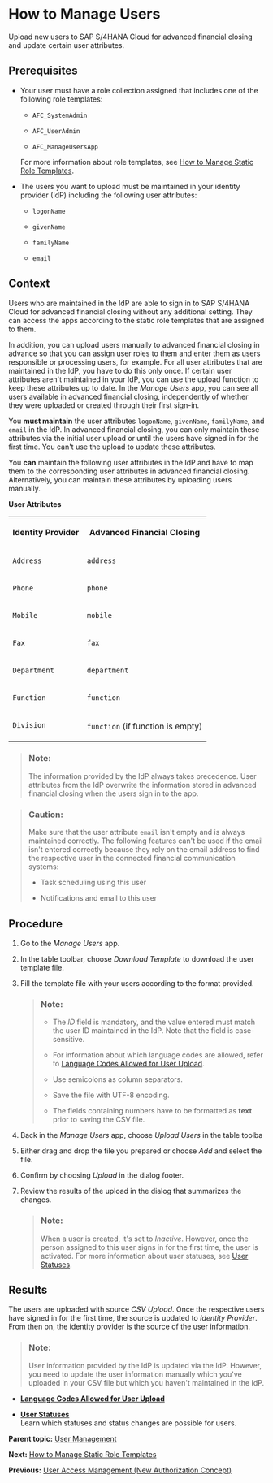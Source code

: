 <!-- loioc338b300dd01425bb74c04f0833f417c -->

# How to Manage Users

Upload new users to SAP S/4HANA Cloud for advanced financial closing and update certain user attributes.



<a name="loioc338b300dd01425bb74c04f0833f417c__prereq_sqn_c1c_ckb"/>

## Prerequisites

-   Your user must have a role collection assigned that includes one of the following role templates:

    -   `AFC_SystemAdmin`

    -   `AFC_UserAdmin`

    -   `AFC_ManageUsersApp`


    For more information about role templates, see [How to Manage Static Role Templates](how-to-manage-static-role-templates-0cca34d.md).

-   The users you want to upload must be maintained in your identity provider \(IdP\) including the following user attributes:

    -   `logonName`

    -   `givenName`

    -   `familyName`

    -   `email`





## Context

Users who are maintained in the IdP are able to sign in to SAP S/4HANA Cloud for advanced financial closing without any additional setting. They can access the apps according to the static role templates that are assigned to them.

In addition, you can upload users manually to advanced financial closing in advance so that you can assign user roles to them and enter them as users responsible or processing users, for example. For all user attributes that are maintained in the IdP, you have to do this only once. If certain user attributes aren't maintained in your IdP, you can use the upload function to keep these attributes up to date. In the *Manage Users* app, you can see all users available in advanced financial closing, independently of whether they were uploaded or created through their first sign-in.

You **must maintain** the user attributes `logonName`, `givenName`, `familyName`, and `email` in the IdP. In advanced financial closing, you can only maintain these attributes via the initial user upload or until the users have signed in for the first time. You can't use the upload to update these attributes.

You **can** maintain the following user attributes in the IdP and have to map them to the corresponding user attributes in advanced financial closing. Alternatively, you can maintain these attributes by uploading users manually.

**User Attributes**


<table>
<tr>
<th valign="top">

Identity Provider



</th>
<th valign="top">

Advanced Financial Closing



</th>
</tr>
<tr>
<td valign="top">

`Address`



</td>
<td valign="top">

`address`



</td>
</tr>
<tr>
<td valign="top">

`Phone`



</td>
<td valign="top">

`phone`



</td>
</tr>
<tr>
<td valign="top">

`Mobile`



</td>
<td valign="top">

`mobile`



</td>
</tr>
<tr>
<td valign="top">

`Fax`



</td>
<td valign="top">

`fax`



</td>
</tr>
<tr>
<td valign="top">

`Department`



</td>
<td valign="top">

`department`



</td>
</tr>
<tr>
<td valign="top">

`Function`



</td>
<td valign="top">

`function`



</td>
</tr>
<tr>
<td valign="top">

`Division`



</td>
<td valign="top">

`function` \(if function is empty\)



</td>
</tr>
</table>

> ### Note:  
> The information provided by the IdP always takes precedence. User attributes from the IdP overwrite the information stored in advanced financial closing when the users sign in to the app.

> ### Caution:  
> Make sure that the user attribute `email` isn't empty and is always maintained correctly. The following features can't be used if the email isn't entered correctly because they rely on the email address to find the respective user in the connected financial communication systems:
> 
> -   Task scheduling using this user
> 
> -   Notifications and email to this user



## Procedure

1.  Go to the *Manage Users* app.

2.  In the table toolbar, choose *Download Template* to download the user template file.

3.  Fill the template file with your users according to the format provided.

    > ### Note:  
    > -   The *ID* field is mandatory, and the value entered must match the user ID maintained in the IdP. Note that the field is case-sensitive.
    > 
    > -   For information about which language codes are allowed, refer to [Language Codes Allowed for User Upload](language-codes-allowed-for-user-upload-51c9133.md).
    > 
    > -   Use semicolons as column separators.
    > 
    > -   Save the file with UTF-8 encoding.
    > 
    > -   The fields containing numbers have to be formatted as **text** prior to saving the CSV file.

4.  Back in the *Manage Users* app, choose *Upload Users* in the table toolba

5.  Either drag and drop the file you prepared or choose *Add* and select the file.

6.  Confirm by choosing *Upload* in the dialog footer.

7.  Review the results of the upload in the dialog that summarizes the changes.

    > ### Note:  
    > When a user is created, it's set to *Inactive*. However, once the person assigned to this user signs in for the first time, the user is activated. For more information about user statuses, see [User Statuses](user-statuses-f476237.md).




<a name="loioc338b300dd01425bb74c04f0833f417c__result_u45_nyd_rkb"/>

## Results

The users are uploaded with source *CSV Upload*. Once the respective users have signed in for the first time, the source is updated to *Identity Provider*. From then on, the identity provider is the source of the user information.

> ### Note:  
> User information provided by the IdP is updated via the IdP. However, you need to update the user information manually which you've uploaded in your CSV file but which you haven't maintained in the IdP.

-   **[Language Codes Allowed for User Upload](language-codes-allowed-for-user-upload-51c9133.md "")**  

-   **[User Statuses](user-statuses-f476237.md "Learn which statuses and status changes are possible for users.")**  
Learn which statuses and status changes are possible for users.

**Parent topic:** [User Management](user-management-ae7fa30.md "Understand how you can manage users and their authorizations in SAP S/4HANA Cloud for advanced financial closing.")

**Next:** [How to Manage Static Role Templates](how-to-manage-static-role-templates-0cca34d.md "Define and bundle static roles and assign them to users.")

**Previous:** [User Access Management \(New Authorization Concept\)](user-access-management-new-authorization-concept-d974847.md "You can control and grant access to task list templates, task lists, and tasks in SAP S/4HANA Cloud for advanced financial closing. By default, users don't have access to these objects.")

